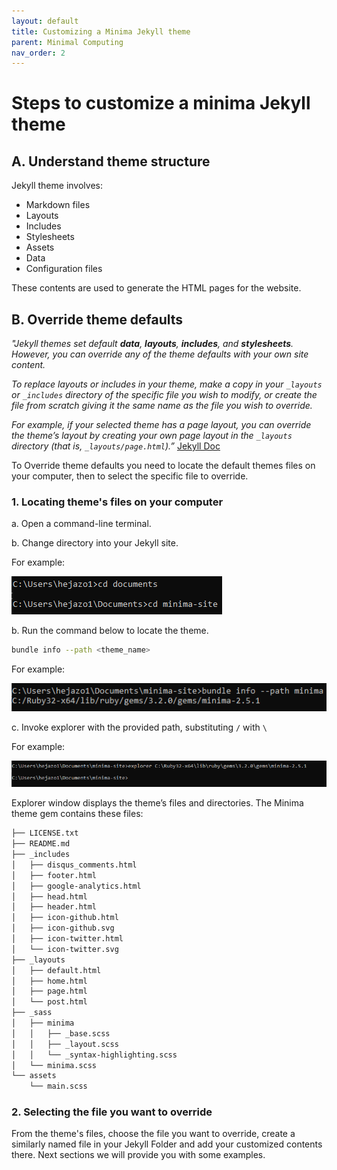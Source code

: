 ```yaml
---
layout: default
title: Customizing a Minima Jekyll theme
parent: Minimal Computing
nav_order: 2
---
```


# Steps to customize a minima Jekyll theme

## A. Understand theme structure

Jekyll theme involves:
- Markdown files
- Layouts
- Includes
- Stylesheets
- Assets
- Data
- Configuration files

These contents are used to generate the HTML pages for the website.

## B. Override theme defaults

*"Jekyll themes set default **data**, **layouts**, **includes**, and **stylesheets**. However, you can override any of the theme defaults with your own site content.*

*To replace layouts or includes in your theme, make a copy in your `_layouts` or `_includes` directory of the specific file you wish to modify, or create the file from scratch giving it the same name as the file you wish to override.*

*For example, if your selected theme has a page layout, you can override the theme’s layout by creating your own page layout in the `_layouts` directory (that is, `_layouts/page.html`).”* [Jekyll Doc](https://jekyllrb.com/docs/themes/)

To Override theme defaults you need to locate the default themes files on your computer, then to select the specific file to override.

### 1. Locating theme's files on your computer

a. Open a command-line terminal.

b. Change directory into your Jekyll site.

For example:

![access_jekyll_site](assets/img/access_jekyll_site.png)

b. Run the command below to locate the theme.
```bash
bundle info --path <theme_name> 
```
For example:

![locate_theme](assets/img/locate_theme.png)

c. Invoke explorer with the provided path, substituting `/` with `\`

For example:

![invoke_explorer](assets/img/invoke_explorer.png)

Explorer window displays the theme’s files and directories. The Minima theme gem contains these files:
```bash
├── LICENSE.txt 
├── README.md 
├── _includes 
│   ├── disqus_comments.html 
│   ├── footer.html 
│   ├── google-analytics.html 
│   ├── head.html 
│   ├── header.html 
│   ├── icon-github.html 
│   ├── icon-github.svg 
│   ├── icon-twitter.html 
│   └── icon-twitter.svg 
├── _layouts 
│   ├── default.html 
│   ├── home.html 
│   ├── page.html 
│   └── post.html 
├── _sass 
│   ├── minima 
│   │   ├── _base.scss 
│   │   ├── _layout.scss 
│   │   └── _syntax-highlighting.scss 
│   └── minima.scss 
└── assets 
    └── main.scss
```

### 2. Selecting the file you want to override

From the theme's files, choose the file you want to override, create a similarly named file in your Jekyll Folder and add your customized contents there. Next sections we will provide you with some examples.
